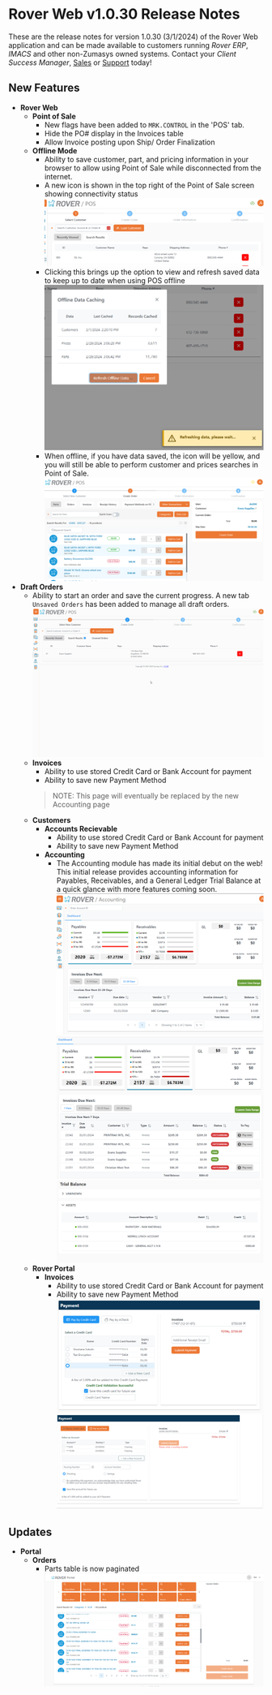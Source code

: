 # Rover Web v1.0.30 Release Notes

<badge text= "Version 1.0.30" vertical="middle" />

<PageHeader />

These are the release notes for version 1.0.30 (3/1/2024) of the Rover Web application and can be made available to customers running _Rover ERP_, _IMACS_ and other non-Zumasys owned systems. Contact your _Client Success Manager_, [Sales](mailto:sales@zumasys.com?subject=Rover%20Web%20v1.0.30) or [Support](mailto:help@zumasys.com?subject=Rover%20Web%20v1.0.30) today!

## New Features

- **Rover Web**
  - **Point of Sale**
    - New flags have been added to `MRK.CONTROL` in the 'POS' tab.
    - Hide the PO# display in the Invoices table
    - Allow Invoice posting upon Ship/ Order Finalization
  - **Offline Mode**
    - Ability to save customer, part, and pricing information in your browser to allow using Point of Sale while disconnected from the internet.
    - A new icon is shown in the top right of the Point of Sale screen showing connectivity status
      ![Online Status](./pos-online.png)
    - Clicking this brings up the option to view and refresh saved data to keep up to date when using POS offline
      ![Offline Data Caching](./pos-caching.png)
    - When offline, if you have data saved, the icon will be yellow, and you will still be able to perform customer and prices searches in Point of Sale.
      ![Offline Parts Search](./pos-offline-parts-search.png)
- **Draft Orders**
  - Ability to start an order and save the current progress. A new tab `Unsaved Orders` has been added to manage all draft orders.
   ![Draft Sales Orders](./draft-orders.gif)
  - **Invoices**
    - Ability to use stored Credit Card or Bank Account for payment
    - Ability to save new Payment Method
    > NOTE: This page will eventually be replaced by the new Accounting page
  - **Customers**
    - **Accounts Recievable**
      - Ability to use stored Credit Card or Bank Account for payment
      - Ability to save new Payment Method
    - **Accounting**
      - The Accounting module has made its initial debut on the web! This initial release provides accounting information for Payables, Receivables, and a General Ledger Trial Balance at a quick glance with more features coming soon.
      ![Accounts Payable](./accounting-ap.png)
      ![Accounts Receivable](./accounting-ar.png)
      ![GL Trial Balance](./accounting-gl.png)
  - **Rover Portal**
    - **Invoices**
      - Ability to use stored Credit Card or Bank Account for payment
      - Ability to save new Payment Method
        ![Stored Credit Card](./cc.png)
        ![Stored Bank Account](./ach.png)

## Updates

- **Portal**
  - **Orders**
    - Parts table is now paginated
      ![Orders Paging](./paging.png)

<PageFooter />
